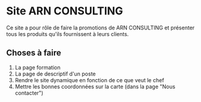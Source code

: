 # Site ARN CONSULTING
Ce site a pour rôle de faire la promotions de ARN CONSULTING et présenter tous les produits qu'ils fournissent à leurs clients.

## Choses à faire

1. La page formation
2. La page de descriptif d'un poste
3. Rendre le site dynamique en fonction de ce que veut le chef
4. Mettre les bonnes coordonnées sur la carte (dans la page "Nous contacter")
